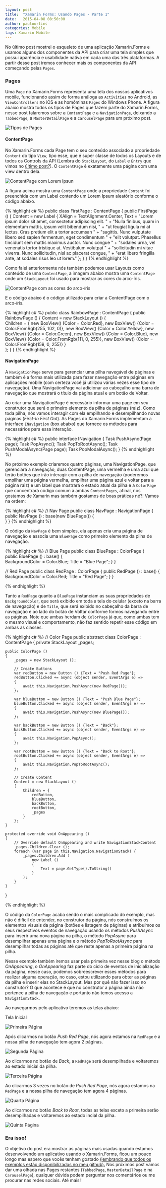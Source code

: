 ```yaml
---
layout: post
title:  "Xamarin Forms: Usando Pages - Parte 1"
date:   2015-04-08 08:50:00
author: pauloortins
categories: Mobile
tags: Xamarin Mobile
---
```


No último post mostrei o esqueleto de uma aplicação Xamarin.Forms e usamos alguns dos componentes da API para criar uma tela simples que possui aparência e usabilidade nativa em cada uma das três plataformas. A partir desse post iremos conhecer mais os componentes da API começando pelas `Pages`.

### Pages

Uma `Page` no Xamarin.Forms representa uma tela dos nossos aplicativos mobile, funcionando assim de forma análoga as `Activities` no Android, as `ViewControllers` no iOS e as homôminas `Pages` do Windows Phone. A figura abaixo mostra todos os tipos de Pages que fazem parte do Xamarin.Forms, nesse post falaremos sobre a `ContentPage` e a `NavigationPage`, deixando a `TabbedPage`, a `MasterDetailPage` e a `CarouselPage` para um próximo post.

![Tipos de Pages][1]

#### ContentPage

No Xamarin.Forms cada Page tem o seu conteúdo associado a propriedade `Content` do tipo `View`, tipo esse, que é super classe de todos os Layouts e de todos os Controls da API (Lembra do `StackLayout`, do `Label` e `Entry` que vimos no [último post?][10]). O `ContentPage` é exatamente uma página com uma view dentro dela.

![ContentPage com Lorem Ipsun][2]

A figura acima mostra uma `ContentPage` onde a propriedade `Content` foi preenchida com um Label contendo um Lorem Ipsum aleatório conforme o código abaixo.

{% highlight c# %}
public class FirstPage : ContentPage
{
	public FirstPage ()
	{
		Content = new Label {
			XAlign = TextAlignment.Center,
			Text = "Lorem ipsum dolor sit amet, consectetur adipiscing elit. " +
			"Nulla finibus, quam in elementum mattis, ipsum velit bibendum nisi, " +
			"ut feugiat ligula mi at lectus. Cras pretium elit a tortor accumsan " +
			"sagittis. Nunc vulputate libero sed sapien fermentum, eget condimentum " +
			"elit volutpat. Phasellus tincidunt sem mattis maximus auctor. Nunc congue " +
			"sodales urna, vel venenatis tortor tristique at. Vestibulum volutpat " +
			"sollicitudin mi vitae viverra. Nunc sollicitudin, nisl ac placerat congue, " +
			"erat libero fringilla ante, at sodales risus leo ut lorem."
		};
	}
}
{% endhighlight %}

Como falei anteriormente nós também podemos usar Layouts como conteúdo de uma `ContentPage`, a imagem abaixo mostra uma `ContentPage` onde um `StackLayout` foi usado para mostrar as cores do arco-íris.

![ContentPage com as cores do arco-íris][3]

E o código abaixo é o código utilizado para criar a ContentPage com o arco-íris.

{% highlight c# %}
public class RainbowPage : ContentPage
{
	public RainbowPage ()
	{
		Content = new StackLayout () {				
			Children = {
				new BoxView() {Color = Color.Red},
				new BoxView() {Color = Color.FromRgb(255, 102, 0)},
				new BoxView() {Color = Color.Yellow},
				new BoxView() {Color = Color.Green},
				new BoxView() {Color = Color.Blue},
				new BoxView() {Color = Color.FromRgb(111, 0, 255)},
				new BoxView() {Color = Color.FromRgb(159, 0, 255)}
			}	
		};
	}
}
{% endhighlight %}

#### NavigationPage

A `NavigationPage` serve para gerenciar uma pilha navegável de páginas e também é a forma mais utilizada para fazer navegação entre páginas em aplicações mobile (com certeza você já utilizou várias vezes esse tipo de navegação). Uma NavigationPage vai adicionar ao cabeçalho uma barra de navegação que mostrará o título da página atual e um botão de Voltar. 

Ao criar uma NavigationPage é necessário informar uma page em seu construtor que será o primeiro elemento da pilha de páginas (raiz). Como toda pilha, nós vamos interagir com ela empilhando e desempilhando novas páginas (*First-In First Out*). As Pages do Xamarin.Forms implementam a interface `INavigation` (box abaixo) que fornece os métodos para necessários para essa interação.

{% highlight c# %}
public interface INavigation
{
    Task PushAsync(Page page);
    Task<Page> PopAsync();
    Task PopToRootAsync();
    Task PushModalAsync(Page page);
    Task<Page> PopModalAsync();
}
{% endhighlight %}

No próximo exemplo criaremos quatro páginas, uma NavigationPage, que gerenciará a navegação, duas ContentPage, uma vermelha e uma azul que terão botões que irão interagir com a pilha de navegação (poderemos empilhar uma página vermelha, empilhar uma página azul e voltar para a página raiz) e um label que mostrará o estado atual da pilha e a `ColorPage` que concentrará código comum à ambas `ContentPages`, afinal, nós gostamos de Xamarin mas também gostamos de boas práticas né?! Vamos na ordem:

{% highlight c# %}
// Nav Page
public class NavPage : NavigationPage
{
	public NavPage () : base(new BluePage())
	{			
	}
}
{% endhighlight %}

O código da `NavPage` é bem simples, ela apenas cria uma página de navegação e associa uma `BluePage` como primeiro elemento da pilha de navegação.

{% highlight c# %}
// Blue Page
public class BluePage : ColorPage
{		
	public BluePage () : base()
	{			
		BackgroundColor = Color.Blue;
		Title = "Blue Page";
	}
}

// Red Page
public class RedPage : ColorPage
{
	public RedPage () : base()
	{			
		BackgroundColor = Color.Red;
		Title = "Red Page";
	}
}

{% endhighlight %}

Tanto a `RedPage` quanto a `BluePage` instanciam as suas propriedades de `BackgroundColor`, que será exibido em toda a tela do celular (exceto na barra de navegação) e de `Title`, que será exibido no cabeçalho da barra de navegação e ao lado do botão de Voltar conforme formos navegando entre as páginas. Note que ambas herdam de `ColorPage` já que, como ambas tem o mesmo visual e comportamento, não faz sentido repetir esse código em ambas as classes.


{% highlight c# %}
// Color Page
public abstract class ColorPage : ContentPage
{
	private StackLayout _pages;

	public ColorPage ()
	{
		_pages = new StackLayout ();

		// Create Buttons
		var redButton = new Button () {Text = "Push Red Page"};
		redButton.Clicked += async (object sender, EventArgs e) => 
		{
			await this.Navigation.PushAsync(new RedPage());
		};

		var blueButton = new Button () {Text = "Push Blue Page"};
		blueButton.Clicked += async (object sender, EventArgs e) => 
		{
			await this.Navigation.PushAsync(new BluePage());
		};

		var backButton = new Button () {Text = "Back"};
		backButton.Clicked += async (object sender, EventArgs e) => 
		{
			await this.Navigation.PopAsync();
		};

		var rootButton = new Button () {Text = "Back to Root"};
		rootButton.Clicked += async (object sender, EventArgs e) => 
		{
			await this.Navigation.PopToRootAsync();
		};

		// Create Content
		Content = new StackLayout () 
		{
			Children = {
				redButton,
				blueButton,
				backButton,
				rootButton,
				_pages
			}	
		};
	}
		
	protected override void OnAppearing ()
	{
		// Override default OnAppearing and write NavigationStackContent
		_pages.Children.Clear ();
		foreach (var page in this.Navigation.NavigationStack) {
			_pages.Children.Add (
				new Label () 
				{
					Text = page.GetType().ToString()
				}
			);
		}
	}
}

{% endhighlight %}

O código da `ColorPage` acaba sendo o mais complicado do exemplo, mas não é difícil de entender, no construtor da página, nós construímos os elementos visuais da página (botões e listagem de páginas) e atribuímos os seus respectivos eventos de navegação usando os métodos *PushAsync* para inserir uma nova página na pilha, o método *PopAsync* para desempilhar apenas uma página e o método *PopToRootAsync* para desempilhar todas as páginas até que reste apenas a primeira página na pilha.

Nesse exemplo também iremos usar pela primeira vez nesse blog o método *OnAppearing*, o *OnAppearing* faz parte do ciclo de eventos de inicialização da página, nesse caso, podemos sobreescrever esses métodos para realizar alguma operação, no caso, estou utilizando para obter as páginas da pilha e inserir elas no StackLayout. Mas por quê não fazer isso no construtor? O que acontece é que no construtor a página ainda não pertence a pilha de navegação e portanto não temos acesso a `NavigationStack`.

Ao navegarmos pelo aplicativo teremos as telas abaixo:

Tela Inicial

![Primeira Página][4]

Após clicarmos no botão *Push Red Page*, nós agora estamos na `RedPage` e a nossa pilha de navegação tem agora 2 páginas.

![Segunda Página][5]

Ao clicarmos no botão de *Back*, a `RedPage` será desempilhada e voltaremos ao estado inicial da pilha.

![Terceira Página][6]

Ao clicarmos 3 vezes no botão de *Push Red Page*, nós agora estamos na `RedPage` e a nossa pilha de navegação tem agora 4 páginas.

![Quarta Página][7]

Ao clicarmos no botão *Back to Root*, todas as telas exceto a primeira serão desempilhadas e voltaremos ao estado incial da pilha.

![Quinta Página][8]

### Era isso!

O objetivo do post era mostrar as páginas mais usadas quando estamos desenvolvendo um aplicativo usando o Xamarin.Forms, ficou um pouco longo mas espero que vocês tenham gostado [(lembrando que todos os exemplos estão disponibilizados no meu github).][9] Nos próximos post vamos dar uma olhada nas Pages restantes (`TabbedPage`, `MasterDetailPage` e na `CarouselPage`), qualquer dúvida podem perguntar nos comentários ou me procurar nas redes sociais. Até mais!

[1]: /content/img/blog/posts/2015-04-08/pages.png
[2]: /content/img/blog/posts/2015-04-08/loren-ipsum.png
[3]: /content/img/blog/posts/2015-04-08/rainbow.png
[4]: /content/img/blog/posts/2015-04-08/first-page.png
[5]: /content/img/blog/posts/2015-04-08/second-page.png
[6]: /content/img/blog/posts/2015-04-08/third-page.png
[7]: /content/img/blog/posts/2015-04-08/forth-page.png
[8]: /content/img/blog/posts/2015-04-08/fifth-page.png
[9]: https://github.com/pauloortins/MyXamarinSamples
[10]: /mobile/2015/03/18/anatomia-de-um-aplicativo-xamarins-forms/ 
